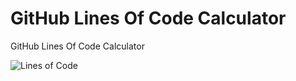 # GitHub Lines Of Code Calculator

GitHub Lines Of Code Calculator

<!--START_SECTION:test-->

![Lines of Code](https://img.shields.io/badge/Lines%20of%20Code-104347-blue)

<!--END_SECTION:test-->
